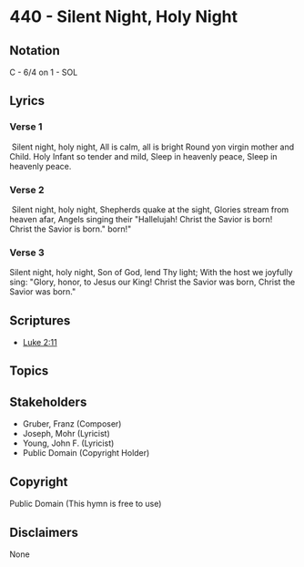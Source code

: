 # 440 - Silent Night, Holy Night

## Notation

C - 6/4 on 1 - SOL

## Lyrics

### Verse 1

 Silent night, holy night, All is calm, all is bright Round yon virgin mother and Child. Holy Infant so tender and mild, Sleep in heavenly peace, Sleep in heavenly peace.


### Verse 2

 Silent night, holy night, Shepherds quake at the sight, Glories stream from heaven afar, Angels singing their "Hallelujah! Christ the Savior is born! Christ the Savior is born." born!"

### Verse 3

Silent night, holy night, Son of God, lend Thy light; With the host we joyfully sing: "Glory, honor, to Jesus our King! Christ the Savior was born, Christ the Savior was born."


## Scriptures

- [Luke 2:11](https://www.biblegateway.com/passage/?search=Luke%202%3A11)

## Topics


## Stakeholders

- Gruber, Franz (Composer)
- Joseph, Mohr (Lyricist)
- Young, John F. (Lyricist)
- Public Domain (Copyright Holder)

## Copyright

Public Domain
(This hymn is free to use)

## Disclaimers

None

